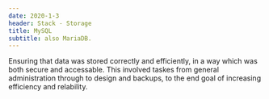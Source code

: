 ```yaml
---
date: 2020-1-3
header: Stack - Storage
title: MySQL
subtitle: also MariaDB.
---
```

Ensuring that data was stored correctly and efficiently, in a way which was both secure and accessable.
This involved taskes from general administration through to design and backups, to the end goal of increasing
efficiency and relability.